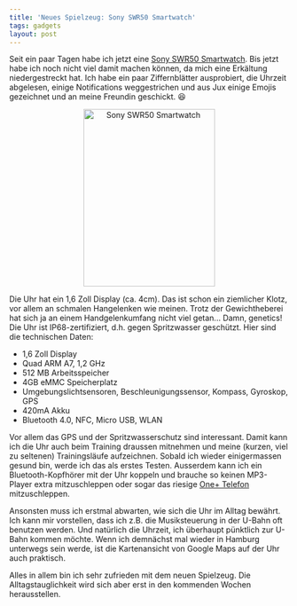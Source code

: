 ```yaml
---
title: 'Neues Spielzeug: Sony SWR50 Smartwatch'
tags: gadgets
layout: post
---
```

Seit ein paar Tagen habe ich jetzt eine [Sony SWR50 Smartwatch][0]. Bis jetzt habe ich noch nicht viel damit machen können, da mich eine Erkältung niedergestreckt hat. Ich habe ein paar Ziffernblätter ausprobiert, die Uhrzeit abgelesen, einige Notifications weggestrichen und aus Jux einige Emojis gezeichnet und an meine Freundin geschickt. :laughing:

<center><a data-flickr-embed="true"  href="https://www.flickr.com/photos/cringe/22722931044/in/datetaken/" title="Sony SWR50 Smartwatch"><img src="https://farm1.staticflickr.com/708/22722931044_8f50f03464_n.jpg" width="237" height="320" alt="Sony SWR50 Smartwatch"></a><script async src="//embedr.flickr.com/assets/client-code.js" charset="utf-8"></script></center>

Die Uhr hat ein 1,6 Zoll Display (ca. 4cm). Das ist schon ein ziemlicher Klotz, vor allem an schmalen Hangelenken wie meinen. Trotz der Gewichtheberei hat sich ja an einem Handgelenkumfang nicht viel getan... Damn, genetics! Die Uhr ist IP68-zertifiziert, d.h. gegen Spritzwasser geschützt. Hier sind die technischen Daten:

* 1,6 Zoll Display
* Quad ARM A7, 1,2 GHz
* 512 MB Arbeitsspeicher
* 4GB eMMC Speicherplatz
* Umgebungslichtsensoren, Beschleunigungssensor, Kompass, Gyroskop, GPS
* 420mA Akku
* Bluetooth 4.0, NFC, Micro USB, WLAN

Vor allem das GPS und der Spritzwasserschutz sind interessant. Damit kann ich die Uhr auch beim Training draussen mitnehmen und meine (kurzen, viel zu seltenen) Trainingsläufe aufzeichnen. Sobald ich wieder einigermassen gesund bin, werde ich das als erstes Testen. Ausserdem kann ich ein Bluetooth-Kopfhörer mit der Uhr koppeln und brauche so keinen MP3-Player extra mitzuschleppen oder sogar das riesige [One+ Telefon][1] mitzuschleppen.

Ansonsten muss ich erstmal abwarten, wie sich die Uhr im Alltag bewährt. Ich kann mir vorstellen, dass ich z.B. die Musiksteuerung in der U-Bahn oft benutzen werden. Und natürlich die Uhrzeit, ich überhaupt pünktlich zur U-Bahn kommen möchte. Wenn ich demnächst mal wieder in Hamburg unterwegs sein werde, ist die Kartenansicht von Google Maps auf der Uhr auch praktisch.

Alles in allem bin ich sehr zufrieden mit dem neuen Spielzeug. Die Alltagstauglichkeit wird sich aber erst in den kommenden Wochen herausstellen.

[0]: http://www.sonymobile.com/de/products/smartwear/smartwatch-3-swr50/
[1]: https://blog.kopis.de/2014/08/05/oneplus-one-ohne-wipe-rooten/
